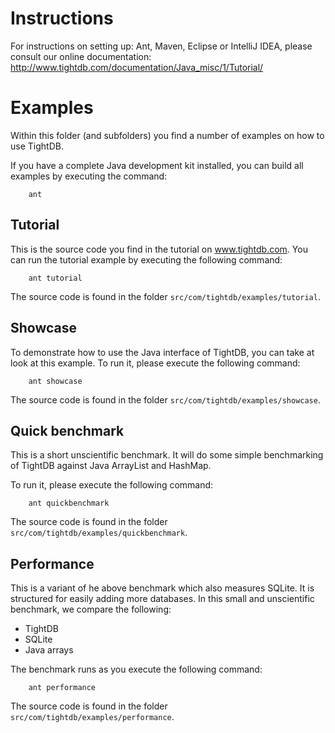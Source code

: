 Instructions
============
For instructions on setting up: Ant, Maven, Eclipse or IntelliJ IDEA, please consult our online documentation:
http://www.tightdb.com/documentation/Java_misc/1/Tutorial/


Examples
========
Within this folder (and subfolders) you find a number of examples on
how to use TightDB.

If you have a complete Java development kit installed, you can build
all examples by executing the command:

        ant


Tutorial
--------
This is the source code you find in the tutorial on www.tightdb.com.
You can run the tutorial example by executing the following command:

        ant tutorial

The source code is found in the folder `src/com/tightdb/examples/tutorial`.


Showcase
--------
To demonstrate how to use the Java interface of TightDB, you can take
at look at this example. To run it, please execute the following command:

        ant showcase

The source code is found in the folder `src/com/tightdb/examples/showcase`.


Quick benchmark
---------------
This is a short unscientific benchmark. It will do some simple benchmarking
of TightDB against Java ArrayList and HashMap.

To run it, please execute the following command:

        ant quickbenchmark

The source code is found in the folder `src/com/tightdb/examples/quickbenchmark`.


Performance
-----------
This is a variant of he above benchmark which also measures SQLite.
It is structured for easily adding more databases.
In this small and unscientific benchmark, we compare the following:

* TightDB
* SQLite
* Java arrays

The benchmark runs as you execute the following command:

        ant performance

The source code is found in the folder `src/com/tightdb/examples/performance`.

